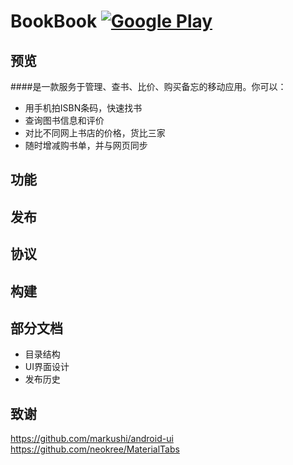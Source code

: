 # BookBook    [![Google Play](http://developer.android.com/images/brand/en_generic_rgb_wo_45.png)](https://play.google.com/)

## 预览
####是一款服务于管理、查书、比价、购买备忘的移动应用。你可以：
* 用手机拍ISBN条码，快速找书
* 查询图书信息和评价
* 对比不同网上书店的价格，货比三家
* 随时增减购书单，并与网页同步

## 功能
## 发布
## 协议
## 构建
## 部分文档
+ 目录结构
+ UI界面设计
+ 发布历史

## 致谢
https://github.com/markushi/android-ui
https://github.com/neokree/MaterialTabs
